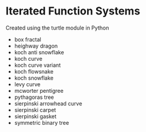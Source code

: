 # Iterated Function Systems
<p>Created using the turtle module in Python</p>
<Includes:</p>
<ul>
  <li>box fractal</li>
  <li>heighway dragon</li>
  <li>koch anti snowflake</li>
  <li>koch curve</li>
  <li>koch curve variant</li>
  <li>koch flowsnake</li>
  <li>koch snowflake</li>
  <li>levy curve</li>
  <li>mcworter pentigree</li>
  <li>pythagoras tree</li>
  <li>sierpinski arrowhead curve</li>
  <li>sierpinski carpet</li>
  <li>sierpinski gasket</li>
  <li>symmetric binary tree</li>
</ul>
